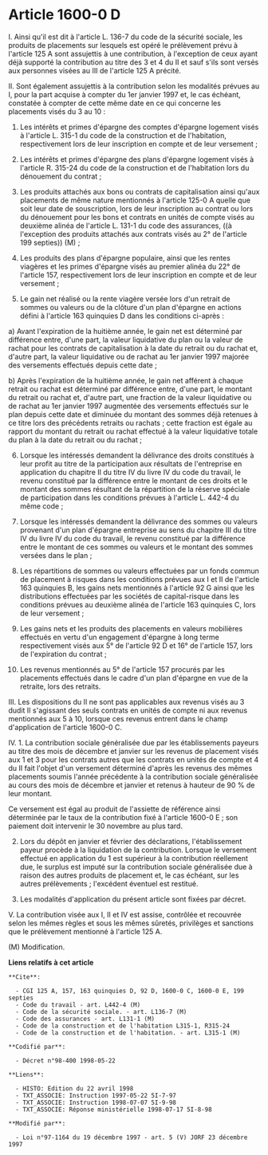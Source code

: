 # Article 1600-0 D

I. Ainsi qu'il est dit à l'article L. 136-7 du code de la sécurité sociale, les produits de placements sur lesquels est opéré
le prélèvement prévu à l'article 125 A sont assujettis à une contribution, à l'exception de ceux ayant déjà supporté la
contribution au titre des 3 et 4 du II et sauf s'ils sont versés aux personnes visées au III de l'article 125 A précité.

II. Sont également assujettis à la contribution selon les modalités prévues au I, pour la part acquise à compter du 1er
janvier 1997 et, le cas échéant, constatée à compter de cette même date en ce qui concerne les placements visés du 3 au 10 :

1. Les intérêts et primes d'épargne des comptes d'épargne logement visés à l'article L. 315-1 du code de la construction et
de l'habitation, respectivement lors de leur inscription en compte et de leur versement ;

2. Les intérêts et primes d'épargne des plans d'épargne logement visés à l'article R. 315-24 du code de la construction et de
l'habitation lors du dénouement du contrat ;

3. Les produits attachés aux bons ou contrats de capitalisation ainsi qu'aux placements de même nature mentionnés à l'article
125-0 A quelle que soit leur date de souscription, lors de leur inscription au contrat ou lors du dénouement pour les bons et
contrats en unités de compte visés au deuxième alinéa de l'article L. 131-1 du code des assurances, ((à l'exception des
produits attachés aux contrats visés au 2° de l'article 199 septies)) (M) ;

4. Les produits des plans d'épargne populaire, ainsi que les rentes viagères et les primes d'épargne visés au premier alinéa
du 22° de l'article 157, respectivement lors de leur inscription en compte et de leur versement ;

5. Le gain net réalisé ou la rente viagère versée lors d'un retrait de sommes ou valeurs ou de la clôture d'un plan d'épargne
en actions défini à l'article 163 quinquies D dans les conditions ci-après :

a) Avant l'expiration de la huitième année, le gain net est déterminé par différence entre, d'une part, la valeur liquidative
du plan ou la valeur de rachat pour les contrats de capitalisation à la date du retrait ou du rachat et, d'autre part, la
valeur liquidative ou de rachat au 1er janvier 1997 majorée des versements effectués depuis cette date ;

b) Après l'expiration de la huitième année, le gain net afférent à chaque retrait ou rachat est déterminé par différence
entre, d'une part, le montant du retrait ou rachat et, d'autre part, une fraction de la valeur liquidative ou de rachat au
1er janvier 1997 augmentée des versements effectués sur le plan depuis cette date et diminuée du montant des sommes déjà
retenues à ce titre lors des précédents retraits ou rachats ; cette fraction est égale au rapport du montant du retrait ou
rachat effectué à la valeur liquidative totale du plan à la date du retrait ou du rachat ;

6. Lorsque les intéressés demandent la délivrance des droits constitués à leur profit au titre de la participation aux
résultats de l'entreprise en application du chapitre II du titre IV du livre IV du code du travail, le revenu constitué par
la différence entre le montant de ces droits et le montant des sommes résultant de la répartition de la réserve spéciale de
participation dans les conditions prévues à l'article L. 442-4 du même code ;

7. Lorsque les intéressés demandent la délivrance des sommes ou valeurs provenant d'un plan d'épargne entreprise au sens du
chapitre III du titre IV du livre IV du code du travail, le revenu constitué par la différence entre le montant de ces sommes
ou valeurs et le montant des sommes versées dans le plan ;

8. Les répartitions de sommes ou valeurs effectuées par un fonds commun de placement à risques dans les conditions prévues
aux I et II de l'article 163 quinquies B, les gains nets mentionnés à l'article 92 G ainsi que les distributions effectuées
par les sociétés de capital-risque dans les conditions prévues au deuxième alinéa de l'article 163 quinquies C, lors de leur
versement ;

9. Les gains nets et les produits des placements en valeurs mobilières effectués en vertu d'un engagement d'épargne à long
terme respectivement visés aux 5° de l'article 92 D et 16° de l'article 157, lors de l'expiration du contrat ;

10. Les revenus mentionnés au 5° de l'article 157 procurés par les placements effectués dans le cadre d'un plan d'épargne en
vue de la retraite, lors des retraits.

III. Les dispositions du II ne sont pas applicables aux revenus visés au 3 dudit II s'agissant des seuls contrats en unités
de compte ni aux revenus mentionnés aux 5 à 10, lorsque ces revenus entrent dans le champ d'application de l'article 1600-0
C.

IV. 1. La contribution sociale généralisée due par les établissements payeurs au titre des mois de décembre et janvier sur
les revenus de placement visés aux 1 et 3 pour les contrats autres que les contrats en unités de compte et 4 du II fait
l'objet d'un versement déterminé d'après les revenus des mêmes placements soumis l'année précédente à la contribution sociale
généralisée au cours des mois de décembre et janvier et retenus à hauteur de 90 % de leur montant.

Ce versement est égal au produit de l'assiette de référence ainsi déterminée par le taux de la contribution fixé à l'article
1600-0 E ; son paiement doit intervenir le 30 novembre au plus tard.

2. Lors du dépôt en janvier et février des déclarations, l'établissement payeur procède à la liquidation de la contribution.
Lorsque le versement effectué en application du 1 est supérieur à la contribution réellement due, le surplus est imputé sur
la contribution sociale généralisée due à raison des autres produits de placement et, le cas échéant, sur les autres
prélèvements ; l'excédent éventuel est restitué.

3. Les modalités d'application du présent article sont fixées par décret.

V. La contribution visée aux I, II et IV est assise, contrôlée et recouvrée selon les mêmes règles et sous les mêmes sûretés,
privilèges et sanctions que le prélèvement mentionné à l'article 125 A.

(M) Modification.

**Liens relatifs à cet article**

	**Cite**:

	  - CGI 125 A, 157, 163 quinquies D, 92 D, 1600-0 C, 1600-0 E, 199 septies
	  - Code du travail - art. L442-4 (M)
	  - Code de la sécurité sociale. - art. L136-7 (M)
	  - Code des assurances - art. L131-1 (M)
	  - Code de la construction et de l'habitation L315-1, R315-24
	  - Code de la construction et de l'habitation. - art. L315-1 (M)

	**Codifié par**:

	  - Décret n°98-400 1998-05-22

	**Liens**:

	  - HISTO: Edition du 22 avril 1998
	  - TXT_ASSOCIE: Instruction 1997-05-22 5I-7-97
	  - TXT_ASSOCIE: Instruction 1998-07-07 5I-9-98
	  - TXT_ASSOCIE: Réponse ministérielle 1998-07-17 5I-8-98

	**Modifié par**:

	  - Loi n°97-1164 du 19 décembre 1997 - art. 5 (V) JORF 23 décembre 1997
